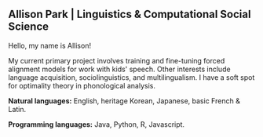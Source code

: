 
## Allison Park | Linguistics & Computational Social Science

Hello, my name is Allison!

My current primary project involves training and fine-tuning forced alignment models for work with kids' speech. Other interests include language acquisition, sociolinguistics, and multilingualism. I have a soft spot for optimality theory in phonological analysis.

**Natural languages:** English, heritage Korean, Japanese, basic French & Latin.

**Programming languages:** Java, Python, R, Javascript.

<!--
**a2ypark/a2ypark** is a ✨ _special_ ✨ repository because its `README.md` (this file) appears on your GitHub profile.

Here are some ideas to get you started:

- 🔭 I’m currently working on ...
- 🌱 I’m currently learning ...
- 👯 I’m looking to collaborate on ...
- 🤔 I’m looking for help with ...
- 💬 Ask me about ...
- 📫 How to reach me: ...
- 😄 Pronouns: ...
- ⚡ Fun fact: ...
-->
